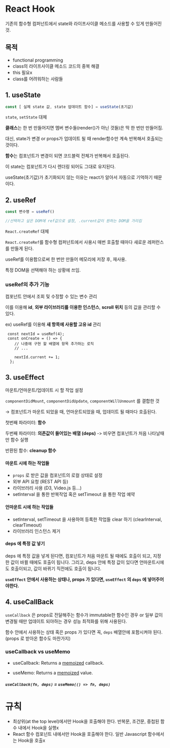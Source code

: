 # React Hook

기존의 함수형 컴퍼넌트에서 state와 라이프사이클 메소드를 사용할 수 있게 만들어진 것.



## 목적

- functional programming
- class의 라이프사이클 메소드 코드의 중복 해결
- this 필요x
- class를 어려워하는 사람들



## 1. useState

```jsx
const [ 실제 state 값, state 업데이트 함수] = useState(초기값)
```

`state`, `setState` 대체



**클래스**는 한 번 만들어지면 멤버 변수들(render()가 아닌 것들)은 딱 한 번만 만들어짐.

대신, state가 변경 or props가 업데이트 될 때 render함수만 계속 반복해서 호출되는 것이다.



**함수**는 컴포넌트가 변경이 되면 코드블럭 전체가 반복해서 호출된다.

 이 state는 컴포넌트가 다시 렌더링 되어도 그대로 유지된다.

useState(초기값)가 초기화되지 않는 이유는 react가 알아서 자동으로 기억하기 때문이다.



## 2. useRef

```jsx
const 변수명 = useRef()

//선택하고 싶은 DOM에 ref값으로 설정, .current값이 원하는 DOM을 가리킴
```

`React.createRef` 대체

`React.createRef`를 함수형 컴퍼넌트에서 사용시 매번 호출할 때마다 새로운 레퍼런스를 만들게 된다.

useRef를 이용함으로써 한 번만 만들어 메모리에 저장 후, 재사용.



특정 DOM을 선택해야 하는 상황에 쓰임.



### useRef의 추가 기능

컴포넌트 안에서 조회 및 수정할 수 있는 변수 관리

이를 이용해 **id**, **외부 라이브러리를 이용한 인스턴스**, **scroll 위치** 등의 값을 관리할 수 있다.



 ex) useRef를 이용해 **새 항목에 사용할 고유 id** 관리

```
 const nextId = useRef(4);
 const onCreate = () => {
    // 나중에 구현 할 배열에 항목 추가하는 로직
    // ...

    nextId.current += 1;
  };
```



## 3. useEffect

마운트/언마운트/업데이트 시 할 작업 설정

`componentDidMount`, `componentDidUpdate`, `componentWillUnmount` 를 결합한 것

→ 컴포넌트가 마운트 되었을 때, 언마운트되었을 때, 업데이트 될 때마다 호출된다.



첫번째 파라미터: **함수**

두번째 파라미터: **의존값이 들어있는 배열 (deps)** -> 비우면 컴포넌트가 처음 나타날때만 함수 실행

반환된 함수: **cleanup 함수**



#### 마운트 시에 하는 작업들

- `props` 로 받은 값을 컴포넌트의 로컬 상태로 설정
- 외부 API 요청 (REST API 등)
- 라이브러리 사용 (D3, Video.js 등...)
- setInterval 을 통한 반복작업 혹은 setTimeout 을 통한 작업 예약

#### 언마운트 시에 하는 작업들

- setInterval, setTimeout 을 사용하여 등록한 작업들 clear 하기 (clearInterval, clearTimeout)
- 라이브러리 인스턴스 제거



#### deps 에 특정 값 넣기

deps 에 특정 값을 넣게 된다면, 컴포넌트가 처음 마운트 될 때에도 호출이 되고, 지정한 값이 바뀔 때에도 호출이 됩니다. 그리고, deps 안에 특정 값이 있다면 언마운트시에도 호출이되고, 값이 바뀌기 직전에도 호출이 됩니다.

**`useEffect` 안에서 사용하는 상태나, props 가 있다면, `useEffect` 의 `deps` 에 넣어주어야한다.**



## 4. useCallBack

`useCallback` 은 props로 전달해주는 함수가 immutable한 함수인 경우 or 일부 값이 변경될 때만 업데이트 되야하는 경우 성능 최적화를 위해 사용된다.

함수 안에서 사용하는 상태 혹은 props 가 있다면 꼭, `deps` 배열안에 포함시켜야 된다. (props 로 받아온 함수도 마찬가지)



### useCallback vs useMemo

- useCallback: Returns a [memoized](https://en.wikipedia.org/wiki/Memoization) callback.

- useMemo: Returns a [memoized](https://en.wikipedia.org/wiki/Memoization) value.

##### `useCallback(fn, deps)` = `useMemo(() => fn, deps)`



# 규칙

- 최상위(at the top level)에서만 Hook을 호출해야 한다. 반복문, 조건문, 중첩된 함수 내에서 Hook을 실행x
- React 함수 컴포넌트 내에서만 Hook을 호출해야 한다. 일반 Javascript 함수에서는 Hook을 호출x